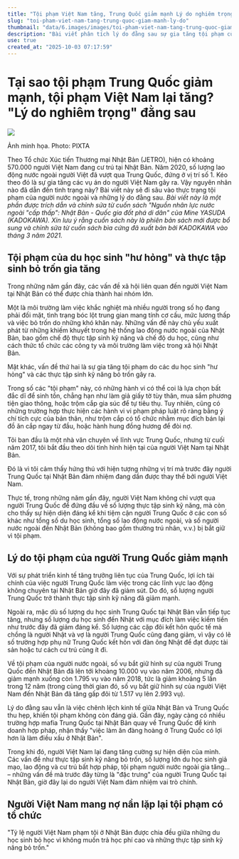 ```yaml
---
title: "Tội phạm Việt Nam tăng, Trung Quốc giảm mạnh Lý do nghiêm trọng"
slug: "toi-pham-viet-nam-tang-trung-quoc-giam-manh-ly-do"
thumbnail: "data/6.images/images/toi-pham-viet-nam-tang-trung-quoc-giam-manh-ly-do.webp"
description: "Bài viết phân tích lý do đằng sau sự gia tăng tội phạm của người Việt Nam và sự sụt giảm tội phạm của người Trung Quốc tại Nhật Bản, bao gồm các vấn đề về lao động, du học và nợ nần."
use: true
created_at: "2025-10-03 07:17:59"
---
```


# Tại sao tội phạm Trung Quốc giảm mạnh, tội phạm Việt Nam lại tăng? "Lý do nghiêm trọng" đằng sau

![](/images/20251003-00372823-diamond-000-1-view.webp)

Ảnh minh họa. Photo: PIXTA

Theo Tổ chức Xúc tiến Thương mại Nhật Bản (JETRO), hiện có khoảng 570.000 người Việt Nam đang cư trú tại Nhật Bản. Năm 2020, số lượng lao động nước ngoài người Việt đã vượt qua Trung Quốc, đứng ở vị trí số 1. Kéo theo đó là sự gia tăng các vụ án do người Việt Nam gây ra. Vậy nguyên nhân nào đã dẫn đến tình trạng này? Bài viết này sẽ đi sâu vào thực trạng tội phạm của người nước ngoài và những lý do đằng sau. *Bài viết này là một phần được trích dẫn và chỉnh sửa từ cuốn sách "Nguồn nhân lực nước ngoài "cấp thấp": Nhật Bản - Quốc gia đốt phá di dân" của Mine YASUDA (KADOKAWA). Xin lưu ý rằng cuốn sách này là phiên bản sách mới được bổ sung và chỉnh sửa từ cuốn sách bìa cứng đã xuất bản bởi KADOKAWA vào tháng 3 năm 2021.*

## Tội phạm của du học sinh "hư hỏng" và thực tập sinh bỏ trốn gia tăng

Trong những năm gần đây, các vấn đề xã hội liên quan đến người Việt Nam tại Nhật Bản có thể được chia thành hai nhóm lớn.

Một là môi trường làm việc khắc nghiệt mà nhiều người trong số họ đang phải đối mặt, tình trạng bóc lột trung gian mang tính cơ cấu, mức lương thấp và việc bỏ trốn do những khó khăn này. Những vấn đề này chủ yếu xuất phát từ những khiếm khuyết trong hệ thống lao động nước ngoài của Nhật Bản, bao gồm chế độ thực tập sinh kỹ năng và chế độ du học, cũng như cách thức tổ chức các công ty và môi trường làm việc trong xã hội Nhật Bản.

Mặt khác, vấn đề thứ hai là sự gia tăng tội phạm do các du học sinh "hư hỏng" và các thực tập sinh kỹ năng bỏ trốn gây ra.

Trong số các "tội phạm" này, có những hành vi có thể coi là lựa chọn bất đắc dĩ để sinh tồn, chẳng hạn như làm giả giấy tờ tùy thân, mua sắm phương tiện giao thông, hoặc trộm cắp gia súc để tự tiêu thụ. Tuy nhiên, cũng có những trường hợp thực hiện các hành vi vi phạm pháp luật rõ ràng bằng ý chí tích cực của bản thân, như trộm cắp có tổ chức nhằm mục đích bán lại đồ ăn cắp ngay từ đầu, hoặc hành hung đồng hương để đòi nợ.

Tôi ban đầu là một nhà văn chuyên về lĩnh vực Trung Quốc, nhưng từ cuối năm 2017, tôi bắt đầu theo dõi tình hình hiện tại của người Việt Nam tại Nhật Bản.

Đó là vì tôi cảm thấy hứng thú với hiện tượng những vị trí mà trước đây người Trung Quốc tại Nhật Bản đảm nhiệm đang dần được thay thế bởi người Việt Nam.

Thực tế, trong những năm gần đây, người Việt Nam không chỉ vượt qua người Trung Quốc để đứng đầu về số lượng thực tập sinh kỹ năng, mà còn cho thấy sự hiện diện đáng kể khi tiệm cận người Trung Quốc ở các con số khác như tổng số du học sinh, tổng số lao động nước ngoài, và số người nước ngoài đến Nhật Bản (không bao gồm thường trú nhân, v.v.) bị bắt giữ vì tội phạm.

## Lý do tội phạm của người Trung Quốc giảm mạnh

Với sự phát triển kinh tế tăng trưởng liên tục của Trung Quốc, lợi ích tài chính của việc người Trung Quốc làm việc trong các lĩnh vực lao động không chuyên tại Nhật Bản giờ đây đã giảm sút. Do đó, số lượng người Trung Quốc trở thành thực tập sinh kỹ năng đã giảm mạnh.

Ngoài ra, mặc dù số lượng du học sinh Trung Quốc tại Nhật Bản vẫn tiếp tục tăng, nhưng số lượng du học sinh đến Nhật với mục đích làm việc kiếm tiền như trước đây đã giảm đáng kể. Số lượng các cặp đôi kết hôn quốc tế mà chồng là người Nhật và vợ là người Trung Quốc cũng đang giảm, vì vậy có lẽ số trường hợp phụ nữ Trung Quốc kết hôn với đàn ông Nhật để đạt được tài sản hoặc tư cách cư trú cũng ít đi.

Về tội phạm của người nước ngoài, số vụ bắt giữ hình sự của người Trung Quốc đến Nhật Bản đã lên tới khoảng 10.000 vụ vào năm 2006, nhưng đã giảm mạnh xuống còn 1.795 vụ vào năm 2018, tức là giảm khoảng 5 lần trong 12 năm (trong cùng thời gian đó, số vụ bắt giữ hình sự của người Việt Nam đến Nhật Bản đã tăng gấp đôi từ 1.517 vụ lên 2.993 vụ).

Lý do đằng sau vẫn là việc chênh lệch kinh tế giữa Nhật Bản và Trung Quốc thu hẹp, khiến tội phạm không còn đáng giá. Gần đây, ngày càng có nhiều trường hợp mafia Trung Quốc tại Nhật Bản quay về Trung Quốc để kinh doanh hợp pháp, nhận thấy "việc làm ăn đàng hoàng ở Trung Quốc có lợi hơn là làm điều xấu ở Nhật Bản".

Trong khi đó, người Việt Nam lại đang tăng cường sự hiện diện của mình. Các vấn đề như thực tập sinh kỹ năng bỏ trốn, số lượng lớn du học sinh giả mạo, lao động và cư trú bất hợp pháp, tội phạm người nước ngoài gia tăng... – những vấn đề mà trước đây từng là "đặc trưng" của người Trung Quốc tại Nhật Bản, giờ đây lại do người Việt Nam đảm nhiệm vai trò chính.

## Người Việt Nam mang nợ nần lặp lại tội phạm có tổ chức

"Tỷ lệ người Việt Nam phạm tội ở Nhật Bản được chia đều giữa những du học sinh bỏ học vì không muốn trả học phí cao và những thực tập sinh kỹ năng bỏ trốn."